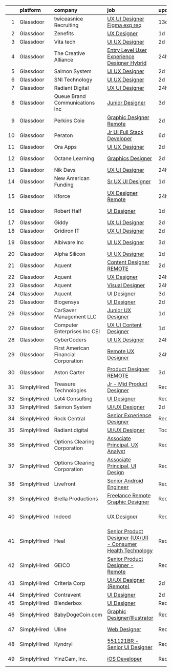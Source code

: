 

|    | platform    | company                              | job                                                                                                                                                                                                                                                                                                                                                                                                                                                                                                                                                                                                                                                                                                                                                                                                                                                                                                                                                                                                                                                                                                                                                                                                                                                                                                                                                                                                                                                                                                                             | update_time   | location                   |
|---:|:------------|:-------------------------------------|:--------------------------------------------------------------------------------------------------------------------------------------------------------------------------------------------------------------------------------------------------------------------------------------------------------------------------------------------------------------------------------------------------------------------------------------------------------------------------------------------------------------------------------------------------------------------------------------------------------------------------------------------------------------------------------------------------------------------------------------------------------------------------------------------------------------------------------------------------------------------------------------------------------------------------------------------------------------------------------------------------------------------------------------------------------------------------------------------------------------------------------------------------------------------------------------------------------------------------------------------------------------------------------------------------------------------------------------------------------------------------------------------------------------------------------------------------------------------------------------------------------------------------------|:--------------|:---------------------------|
|  1 | Glassdoor   | twiceasnice Recruiting               | [UX UI Designer  Figma exp req ](https://www.glassdoor.com/partner/jobListing.htm?pos=111&ao=1110586&s=58&guid=00000182d8fb0ae893976fe3864ba555&src=GD_JOB_AD&t=SR&vt=w&ea=1&cs=1_2b8354a5&cb=1661497707589&jobListingId=1008068818809&cpc=9DC6E4D8324653EE&jrtk=3-0-1gbcfm2okh4e5801-1gbcfm2p2k24j800-cef142315f590e05--6NYlbfkN0AIiLXtwtv0BDns9BiY4ItblantFozdL6jLmLxNvS8mvobmNrnUvGB6FN7aqZoRML8DyGxjZBHxp-YoO7689R5S7sIL8j9JYX9W_Wfc1Gpuxn7nq2hOvJe9n-frA-rub1_WfzzCfG9ew5k6_n4AGP6iTzEaZvEbkYzv5B_6g37YE8OsNGpSwvDntpzqSxmUxvXlUsTg-9xhsgpmmEgRiQiYZopKjqrKMV61r0gj1b8UeI38kNoxCRKa18iSgAyn8582xoAZ71K1Z7x0LhwUFlxIFPaY7GARreqXBWhWzH-3erkj-wpHvH1dQQ80UpOS2Vr2jZXE9wP9d1rpB07e-dc1ujyh9qGkRi1k-2rDaWSe97qZsX5BLlUhyfKYPUnKXXMj86WAemT2WApKvIMnYxdL_bz7VJ1ba1Y2cgCReTyGCqHuab7mBqtkFyaBaow7IgrCT8FuwTBLzLDulAn0zIgZedFPm_8qw_IB9_vkuBIMNwItYL88heuCxkRqCuz2NEn2a3rNwMkLl0iclWWszlfc)                                                                                                                                                                                                                                                                                                                                                                                                                                                                                                                                                                                                                                       | 13d           | New York, NY               |
|  2 | Glassdoor   | Zenefits                             | [UX Designer](https://www.glassdoor.com/partner/jobListing.htm?pos=106&ao=1110586&s=58&guid=00000182d8fb0ae893976fe3864ba555&src=GD_JOB_AD&t=SR&vt=w&ea=1&cs=1_59a881ee&cb=1661497707588&jobListingId=1008091357111&cpc=1FDE87803EF93CD3&jrtk=3-0-1gbcfm2okh4e5801-1gbcfm2p2k24j800-60f85573673f9bf3--6NYlbfkN0BP7N8pYsNWMWBMaWl8ZL7hgGB0AUGZOiHnEaoLHNDW9ROvVNa_h-O2VgHJxwiiK0FvNzL619YT5xjM84m-LPxNMcqrmbfy67nmq_OooHyvM4GX7lNgUrjXmmFng0bY1bmBPBtwPWjl9uOGEcSpndc0U0y-yup-M8T9H_eM1z_7YuX5KEAgmU_Hdo4WVR8w9vTAJRtOfBMfiJgz6ZreD_CNFxKFazXmBtERMYGsMudemmuQ2QexOJ05szA2XU8bC0fLc5zF1OWCj9VGu2h7UHR1-fGUeIAafIQ2eQubTvPgWE3O-dPMpLuaeWVBt-jEb3R8OV36zLdJZUInK52O6n8nHEMWspnj6PT0GIh-h7qMS-ZWs78RUUgDl92AG_4X7O2WAbzTxZi38EgSRTmCtTksrRG-_nRu5EsqSexWPx3Kiqwjs4RCKzfLaHootJtZDpmg7GYVizdJVL8t5_n0Ovffv9Q6eoUz6rqhlLwUeCnF8G8jh9-rN7Yf)                                                                                                                                                                                                                                                                                                                                                                                                                                                                                                                                                                                                                                                                                          | 1d            | Remote                     |
|  3 | Glassdoor   | Vita tech                            | [UI UX Designer](https://www.glassdoor.com/partner/jobListing.htm?pos=128&ao=1136043&s=58&guid=00000182d8fb0ae893976fe3864ba555&src=GD_JOB_AD&t=SR&vt=w&ea=1&cs=1_cbd24d9d&cb=1661497707592&jobListingId=1008088267651&jrtk=3-0-1gbcfm2okh4e5801-1gbcfm2p2k24j800-0128c1e137f7daca-)                                                                                                                                                                                                                                                                                                                                                                                                                                                                                                                                                                                                                                                                                                                                                                                                                                                                                                                                                                                                                                                                                                                                                                                                                                            | 2d            | Andes, NY                  |
|  4 | Glassdoor   | The Creative Alliance                | [Entry Level User Experience Designer  Hybrid](https://www.glassdoor.com/partner/jobListing.htm?pos=101&ao=1110586&s=58&guid=00000182d8fb0ae893976fe3864ba555&src=GD_JOB_AD&t=SR&vt=w&ea=1&cs=1_19c47704&cb=1661497707586&jobListingId=1008093924107&cpc=25F7D4ABB6558D0F&jrtk=3-0-1gbcfm2okh4e5801-1gbcfm2p2k24j800-ac07fcf922afe2b2--6NYlbfkN0BQhuZEA67bukPYOs9DTHc1wsdoQx-e-DpiIYWnkjXcuvUqeZY45vl_DaQDLziNe4gZR1zoDePoJ89h9nkfALvNAsgpJFUSByXskV8-PXv2t5IcTisA-qodaqdJD5IdZKC6UcDMqfkoie-Rqe9cKYoGVnfKZje9PgtNF1bwZktwMLcWVJ1NFl6xSY27j7Iha9iiMsOaYDr57nQaTso9TB0OU2VfQVctCK_mg5hPBfxSXmXGHLMjb0G25HCKDyS6-Pzfi-2mL_TYYrHZnCLJHQGjwhHSJxIfg1ntmor3foQXKKIK2EZp7tISDdLuCBOdHlWlcMiYzWAbJ29E_qWQTT2XVVC3iIyesq2Ma97V3Qgp3GvpZxc7QcjZZuC9_4TP4mbBv3fRbg7IOKCCU6YmRePx2Do4y1wB3h9--XO49HQlPiz8idmD3XHN0l7D68u142uvXCRyihSuC0PYDBrYvDilWFYdm14rM9fBUmi2YAg3kJ0TTr_1WuRuKxK9PjEq1umAQA1gbim7t_J0td7gCtyOkmvNVF7ml50%3D)                                                                                                                                                                                                                                                                                                                                                                                                                                                                                                                                                                                                           | 24h           | Lafayette, CO              |
|  5 | Glassdoor   | Saimon System                        | [UI UX Designer](https://www.glassdoor.com/partner/jobListing.htm?pos=127&ao=1136043&s=58&guid=00000182d8fb0ae893976fe3864ba555&src=GD_JOB_AD&t=SR&vt=w&ea=1&cs=1_fbfd1ee5&cb=1661497707591&jobListingId=1008088747942&jrtk=3-0-1gbcfm2okh4e5801-1gbcfm2p2k24j800-bbca29749c3abcf8-)                                                                                                                                                                                                                                                                                                                                                                                                                                                                                                                                                                                                                                                                                                                                                                                                                                                                                                                                                                                                                                                                                                                                                                                                                                            | 2d            | Remote                     |
|  6 | Glassdoor   | SNI Technology                       | [UI UX Designer](https://www.glassdoor.com/partner/jobListing.htm?pos=112&ao=1110586&s=58&guid=00000182d8fb0ae893976fe3864ba555&src=GD_JOB_AD&t=SR&vt=w&cs=1_af85fb7b&cb=1661497707589&jobListingId=1008089081141&cpc=9DC6E4D8324653EE&jrtk=3-0-1gbcfm2okh4e5801-1gbcfm2p2k24j800-9930415e865b7853--6NYlbfkN0CS32Ln2hY9dzAXNFagdtdQAMm9yz-2VIM9EXx3MI2ptohMOv3hWU2uaWUL64lDJC7L5oeByeVcjhvap-dC6uqng0SLZ-tu_awUeCscF-VPuEkCg3iCEiJTghGuMUXhVJOwJuCWbROOqmxAHWxsXvdx4U8j-BFFGRUsNX8k9xwSzt_k7IUK16bcvklxkU_gSVMkGpCsW6eTv-K-CE1fw5hJXSeV-DbZ1QVqi1a9bGB2flTtkwR2jxYuez-U_b_2rFzfajcYM1-Bda5Q0IMsamF_umYu4WxeVCkPQo8nXO1evOE12OvEr2CoUoKBdHNwo8Sg4X47e6aixHpxOUfHyQr1ilWB4Slh3bmsWtwywCcbuMLSHCjyJt544ab5-ttfUeq5gWi-R990T_BDeaKWQuyXsIFg3TmJCj9t9R3E0eB80EjLjWC3WCr5MaNdH2aew1IcbjrOeqvhMKqnLPAeMySjy2R2JAN2rooZArAKs96S8HvPtOcZDorL2zXQv5yIAyQMowCzNgbUWsvbYp4JU840Nx4ttqvd0xZBiCYXrdyTFA%3D%3D)                                                                                                                                                                                                                                                                                                                                                                                                                                                                                                                                                                                                                                | 2d            | Chicago, IL                |
|  7 | Glassdoor   | Radiant Digital                      | [UX UI Designer](https://www.glassdoor.com/partner/jobListing.htm?pos=123&ao=1136043&s=58&guid=00000182d8fb0ae893976fe3864ba555&src=GD_JOB_AD&t=SR&vt=w&ea=1&cs=1_02667d9b&cb=1661497707591&jobListingId=1008093891663&jrtk=3-0-1gbcfm2okh4e5801-1gbcfm2p2k24j800-c64164cf0ae2ae46-)                                                                                                                                                                                                                                                                                                                                                                                                                                                                                                                                                                                                                                                                                                                                                                                                                                                                                                                                                                                                                                                                                                                                                                                                                                            | 24h           | Vienna, VA                 |
|  8 | Glassdoor   | Queue Brand Communications Inc       | [Junior Designer](https://www.glassdoor.com/partner/jobListing.htm?pos=105&ao=1110586&s=58&guid=00000182d8fb0ae893976fe3864ba555&src=GD_JOB_AD&t=SR&vt=w&ea=1&cs=1_12a5d021&cb=1661497707587&jobListingId=1008085805538&cpc=2F9DD8B511C89582&jrtk=3-0-1gbcfm2okh4e5801-1gbcfm2p2k24j800-67ac1d03eb912890--6NYlbfkN0DLWr0FuvwmpNY589ecXM0wpB-l41nBtAe9mv-PvJGiqVoeB48sRuu9MbDLtxU1qQip8rEB7tFYaCOqFGO25S3gAMFjOb9fLtFM1pemwqDDHPhIxOinFwbTrVuDYkfpdgNqqUDgFqsMOBtfCELcTRWyHVhCXYoSwT9n6M0xgRM2da0Qcer4g2n-5zwA1lJkqKToHHE9CxbYbnbo8RQvHqeReqvM9fIFkfymPA_UQioYqM0iuzx-zjZVVj00EuyetEBG5SsvYEb_axcrrlk9ul5O1QDb4NCjouJF_RDPrtDYPJwW1rXQw_Jxa130OVh3i5iNvKL2BPt-rLyKnLEY3sic_D-Svha7n5IjdDot8nHtGGFDxuVCwJHx-wOGY5_ZMqRnpxnR3CHkyqoB3oA8jvFB72WZYU1mF4QbFIV4RSxzdMT7RYHsSf9boWYzN4w_83ZzBmD7fP8PZZ2If6AGTUnLSGn80z95INgxZSlIA6iOtJsWjW7mIRBg0kFac57LsrA%3D)                                                                                                                                                                                                                                                                                                                                                                                                                                                                                                                                                                                                                                                                        | 3d            | Chicago, IL                |
|  9 | Glassdoor   | Perkins Coie                         | [Graphic Designer   Remote](https://www.glassdoor.com/partner/jobListing.htm?pos=126&ao=1136043&s=58&guid=00000182d8fb0ae893976fe3864ba555&src=GD_JOB_AD&t=SR&vt=w&cs=1_621e7f45&cb=1661497707591&jobListingId=1008088557866&jrtk=3-0-1gbcfm2okh4e5801-1gbcfm2p2k24j800-ebd22c716f2ff4d3-)                                                                                                                                                                                                                                                                                                                                                                                                                                                                                                                                                                                                                                                                                                                                                                                                                                                                                                                                                                                                                                                                                                                                                                                                                                      | 2d            | Seattle, WA                |
| 10 | Glassdoor   | Peraton                              | [Jr  UI Full Stack Developer](https://www.glassdoor.com/partner/jobListing.htm?pos=107&ao=1110586&s=58&guid=00000182d8fb0ae893976fe3864ba555&src=GD_JOB_AD&t=SR&vt=w&cs=1_02edc07b&cb=1661497707587&jobListingId=1008080936473&cpc=4B86475FAF393599&jrtk=3-0-1gbcfm2okh4e5801-1gbcfm2p2k24j800-95e69ecfc81b3932--6NYlbfkN0Cx7R8OmodZU4Ze4hnUhR0Myw3_voyDLMHXumN7ynSuTrXceT3foN28OOGtcbbQ_75hsTYay8TRS7HCxNghcCR9RM_nAYWFQH1DaZQHTmF_WodTJg_3NhaUYLiUk1w6ME38xXjYRmiKLMXCz6R6V4WswPLkSM33s4nfD_O3mdHhXOHiMzuoA4sirAVA2cT8Oh0X4sQGopX42CHCjP0O3QB4rHfiKXqRIT4eLndyUlugcTCe-z2_ye0qRgz2-TMf36Zw9Vyo5kRfApmgK14nMrY-yB8dfJPBrZYrsawumy_dP7HputKMW1kTAsu6vsoGvNJABmNSQq2WX0B9bGScTWSPPkRH1zM2a4ARA9w1H-NsOIOKCHCRQvHcxf3DsFa7UBSdKoVeBTu8VZLj5CawWEWhFBqF1ZU6X6V2DbMXv8RsQCQsa5Ok9SjcEg2t19rHhr0h--SGOMVVGD4aib-82hVasdrFZ8747JzovtS109emQU8ZQAHfyVunM1OZNW7EGDPXazRRl9nanzFmvWl_MnLEmlBbWXkEm7ATm_RFlaldWT3ecdjyU5ItcfZZhAqvlfQoX56z0oc6PwtJpMaTAygL8uTMqJJ60jir3HdLosYM4mIkEcekVtt_1HxxoCLa4fegdDgh13wol0ItXALsyXSA3mCgFAyh92sHr2PiMIvXBJ4dBdL9-4nCtubV-5WnFRQRi7sCI3mlJJ1adltC9fdYBbriUMr2Xkdm9Td3xpHVrikMAIPtx8eBYrnQFVTgJxIHu5PnID82wol-jdANnznxQ7wB5alh52NXkkRd2fvz5mSNsv5lOrqEGjqP1sNGHZVcMTF7FUOrEsa3g6yKHsoA7u7ffM6qskmMq9Q5am00JCvDWxTeaGN3p7RBfWwsDPv-gEIpOj-pBIXyoVA7WfC44bzuA_0hmlCqfkwGGEYQlgKIf1ZXRBse7QkdZPg8c7E0Lq-IA6PzmwOsf48i37Mcuv_6Er9vvXTVJunMa_de_dR5oLPH7LNQmnh3byMbAyEsAJNm72aAvhDtEOEJre3d1BIs-zhrHljhdStGVopAq1w6DogUTjWZXoYi_zlzoAY-JUCVSm7mV9mCkmLKKgSGkgtva5jsS6hupmevF9CzJZz_dMKDShQO4AyrIRooooQ%3D) | 6d            | Annapolis, MD              |
| 11 | Glassdoor   | Ora Apps                             | [UI UX Designer](https://www.glassdoor.com/partner/jobListing.htm?pos=130&ao=1136043&s=58&guid=00000182d8fb0ae893976fe3864ba555&src=GD_JOB_AD&t=SR&vt=w&ea=1&cs=1_1aa9b065&cb=1661497707592&jobListingId=1008089030667&jrtk=3-0-1gbcfm2okh4e5801-1gbcfm2p2k24j800-b7ca8aa2d51d1c03-)                                                                                                                                                                                                                                                                                                                                                                                                                                                                                                                                                                                                                                                                                                                                                                                                                                                                                                                                                                                                                                                                                                                                                                                                                                            | 2d            | Remote                     |
| 12 | Glassdoor   | Octane Learning                      | [Graphics Designer](https://www.glassdoor.com/partner/jobListing.htm?pos=125&ao=1136043&s=58&guid=00000182d8fb0ae893976fe3864ba555&src=GD_JOB_AD&t=SR&vt=w&ea=1&cs=1_bc888ea0&cb=1661497707591&jobListingId=1008088059425&jrtk=3-0-1gbcfm2okh4e5801-1gbcfm2p2k24j800-8c0e59c7eee0087d-)                                                                                                                                                                                                                                                                                                                                                                                                                                                                                                                                                                                                                                                                                                                                                                                                                                                                                                                                                                                                                                                                                                                                                                                                                                         | 2d            | Princeton, NJ              |
| 13 | Glassdoor   | Nik Devs                             | [UX UI Designer](https://www.glassdoor.com/partner/jobListing.htm?pos=124&ao=1136043&s=58&guid=00000182d8fb0ae893976fe3864ba555&src=GD_JOB_AD&t=SR&vt=w&ea=1&cs=1_2c155d6c&cb=1661497707591&jobListingId=1008095482265&jrtk=3-0-1gbcfm2okh4e5801-1gbcfm2p2k24j800-c9931af2d8b1bc9d-)                                                                                                                                                                                                                                                                                                                                                                                                                                                                                                                                                                                                                                                                                                                                                                                                                                                                                                                                                                                                                                                                                                                                                                                                                                            | 24h           | United, WV                 |
| 14 | Glassdoor   | New American Funding                 | [Sr  UX UI Designer](https://www.glassdoor.com/partner/jobListing.htm?pos=104&ao=1110586&s=58&guid=00000182d8fb0ae893976fe3864ba555&src=GD_JOB_AD&t=SR&vt=w&ea=1&cs=1_1a98644e&cb=1661497707587&jobListingId=1008091503222&cpc=1120CD366D53BFD9&jrtk=3-0-1gbcfm2okh4e5801-1gbcfm2p2k24j800-e1cbc33377608c40--6NYlbfkN0C2BFb7Ub2YUp4strrym9V3pWtjyRKtgHKt_kMzkewmGGJEved23y_kY-GSZp2akmO9SVY6SE69-y66GgPFBPlQVXoYPNu_ZBu_2Sh1xKJ5SnVUuR2MIwlXYYIQr1648Dr5hmhJ9H1HMy3Kcbf4URaUmYueIUcu2DZgcItN0i4vI_27AhT9vOn31drA96la1QGvV6pNT9xrg2G2KNo-64oGWRxUzFBdkLduvOj9OLio3LnwC0AIy5uBMcDNmNAgdtbi7PcoSId2sOdpCgEwEDyTrsjFPSBpMigJMIV3nuuSqa5JB9kafGZJY9DPGvbEnnY9B9bF_jcz7GykYkHuGx_eGiHjKJWiZUwnUdJJbaSZZE6WjEQOZgJbRcgz_fQ4jSheepnyI4q4p1Yam-0lhi7nzhqZ7MchUJHZU7Qo_oCqQR2t1veJYZv4mbD3ftP3d_fhNPzEqUXnpuKC7wTQBnrXB_4xOHSoSNawpghE1kWaDyBEw1lC6Ak8v_0C2-r2tR8NSERsz1XFvw%3D%3D)                                                                                                                                                                                                                                                                                                                                                                                                                                                                                                                                                                                                                                                       | 1d            | Remote                     |
| 15 | Glassdoor   | Kforce                               | [UX Designer   Remote](https://www.glassdoor.com/partner/jobListing.htm?pos=121&ao=1110586&s=58&guid=00000182d8fb0ae893976fe3864ba555&src=GD_JOB_AD&t=SR&vt=w&cs=1_656fda97&cb=1661497707591&jobListingId=1008094267848&cpc=334ABAF5D42DC775&jrtk=3-0-1gbcfm2okh4e5801-1gbcfm2p2k24j800-502b27caee3d8e36--6NYlbfkN0C5IatSLh_Ak1q39eQQoPIxD737RW9NeiYGvIRXkrLjEBkC4LI6KweFWWPiS1PvvlxUGdptNRpw1lghCgV2gaW6bwF0ScrrsI7TJWmw7PxP1nbSSlUU-EBHw-OI2CVUymK_Lr0b2BvbZ2nHE5u5t8RUat5M7jDfSUmCVEa-BbQt-o-5Sm9yhHqAhn4A6L_q1H3m_afT9GrsN6DSTZmqU9KzZS5p0bWchUmPMwotDWAWp9AECjPSS3o7LuogOF4sOwSW4_4am9pef5NfhqOjYVY_Elld61nS0xWjGzxcoRXBtDg-mZlAzu_YV-yslJ3scDG8HI2UJ5_RyUgilEdM5aWaM7fcHkrTPvjTQa_UgWN1c-CcMjl8zvIsCRwdtjbV6t7ep2p3bxARALzj4S7ZgqeTIkl5m0pxOIvrBYP2kmTEhH2t1_9PQD6TTBEdJiCgidUfnY9Qkncvvw7L0ql-uWCthosIoExQR_wWb73Fa7PKtBMesj1b3olYHJ3CrEJEFA-InDkITts8K1jTJ4CgITwRF41tpUERwxigFQ_zwzs3WJ8MPSvn12RFLFI3Hr-b7x9XZagcP93mnRoZ0L3CYtMDX84EWGB_9Ls%3D)                                                                                                                                                                                                                                                                                                                                                                                                                                                                                                                                                                        | 24h           | Beaverton, OR              |
| 16 | Glassdoor   | Robert Half                          | [UI Designer](https://www.glassdoor.com/partner/jobListing.htm?pos=116&ao=1110586&s=58&guid=00000182d8fb0ae893976fe3864ba555&src=GD_JOB_AD&t=SR&vt=w&ea=1&cs=1_ff34b485&cb=1661497707590&jobListingId=1008091742152&cpc=654405A9B1E0A9F5&jrtk=3-0-1gbcfm2okh4e5801-1gbcfm2p2k24j800-7febd30cd6f5a63a--6NYlbfkN0CpzDdaQkua3np5pkmj49lKioZwmwxQ-yx5plwbYmV_M5QDgP5U2s8pAHOPa11cU8wjz4qi7ktWrIjIghobmRNW3liP2y3SBE7srqdoNZqdDew-C8-xZYricHufKpNVlxis71qta7BN8TiEXNbt89jGICl-g9x34ytSMJ-aDBm4PPonZXqjHa1l6vAk8KgZlxPc-42WhnaajXXZEOPfEclMM9hFNHwEE6MoEAZdYAwNbWytmmleEG-oN0CaKdN4DdaP-tBR8ixrJf6Oia5pGfUFskkpAcu_GcR4oqrNIz5sloz7bUpOicE6ONU3Fwm-x1q7wB51LVoL8wMwUIIcBWj1GAuAiA_noshl6bvmABWxHVFlhOp5NcDdB9GffjtvQhx7EUYdNrvjVblqILYvFe4REfX5w8UZbipRb9XepYAbhnnppj4XK_u7o-8dHmTs5VAaOolrj-oVJN6DmBamT6U-hKqLDXzt7F1e_DUQN8EMXWfGgoBd52KEfQIrWnYHek661hJEu5HVO2zKdEg7kOVg7QvA0rm05Vx0xW9qMCDnyQ%3D%3D)                                                                                                                                                                                                                                                                                                                                                                                                                                                                                                                                                                                                                              | 1d            | Philadelphia, PA           |
| 17 | Glassdoor   | Giddy                                | [UX UI Designer](https://www.glassdoor.com/partner/jobListing.htm?pos=103&ao=1110586&s=58&guid=00000182d8fb0ae893976fe3864ba555&src=GD_JOB_AD&t=SR&vt=w&ea=1&cs=1_14fc60a0&cb=1661497707586&jobListingId=1008088330126&cpc=CBEBA1A9D941894A&jrtk=3-0-1gbcfm2okh4e5801-1gbcfm2p2k24j800-0ce91671845a1138--6NYlbfkN0Cd5ZvLdai7cR0fypH5_WiGezUQesq24dbKuF0ly35yaxRTBN3h8ZOq12bBVQY39UJ0ng9akcNUIes-5MLgBxaOjJozT9HYqwAKXCKi4o8NDy9aqDGgQ1FFvNnaQccOR0R8B-Yz0FtKXywPCwS8K_bU5vZM09TrGNBAn79LeMM9ngshaOvz7FskiIeyPj_U61orDPWIcIsjh-P5cs_u4a7jOcsTJLhvM3ndv4bKMv4jlP53z5nW0ZC7MUzpQ64u-45hkR5PIjdmjb2_YE9d-ltqA4UY9ZhSMbbO4zdEkBOoxcaaw-SUSx-qxX1y0MGs7B5xDWi07K9iY-I9tRncptSjCKa43Q71Bv7KgV6VRr8I0arHbIIbCmZNBGK08_c2jfgyY2LgN-tVq8hrndI6tqhhltKxZAeKal3v9zXl7LD2vh8gyUMSbF5QXfxDyEIcx_-v-6I5ZhbsUK6ztJBvX0BbrXtgIr0ZSmL-UqMdHpQ4BhHX8ZyCEy74nKNSGYz8jBGptfc1d1D0tw%3D%3D)                                                                                                                                                                                                                                                                                                                                                                                                                                                                                                                                                                                                                                                           | 2d            | Austin, TX                 |
| 18 | Glassdoor   | Gridiron IT                          | [UX UI Designer](https://www.glassdoor.com/partner/jobListing.htm?pos=109&ao=1110586&s=58&guid=00000182d8fb0ae893976fe3864ba555&src=GD_JOB_AD&t=SR&vt=w&ea=1&cs=1_ff0f8ac5&cb=1661497707588&jobListingId=1008088729089&cpc=3BA4CE39D5B5DEF5&jrtk=3-0-1gbcfm2okh4e5801-1gbcfm2p2k24j800-c6ec6c4f625ae90b--6NYlbfkN0CTHA6cd59lXtQJ-DuZtBHQsSjOn019HaVEc20FtZol1_8bPJW14iotuMuGn0biAaG8_j5hANurIxaw2PgqK7x2OEQKf211rHGMzRSIHxfUaRE1mxrbnqVwaaEJMDfsg0xs-3IHi3k31uwfCLO-WGw8rb7pnhBstqIO62oeCJeH5OGgc6VqJ0_UAygMBaiLQUsr08zPyeMbKgZIIQqXII_kZA8-5wveWYg4Y5ebxMNa_0CiQFn6qDJhjGOTnAaz6leEfVCZ4-XWtw-q2_zOHMmkH02U3yrp7Sm1Xsp-a2Lqt2it4_vpjo0qaTpYxu-Hn_Fzy0P-I2JAWcjBsAImoxnmeLHXC2vGbVr1R5yjgJbr9bYdppF2uHPj_jnOg_gbI2LkX327lUrEv2RmcbphX86OB0uhuUZ1MWuJoj6ksd54cuF_x7jLyC9z2laPifi2l2BQCFG3BaBWgRf5iNQVfniBpBfm6JXe1Ak0pFotxyrQpoiviKwvfiFfWgdvlDPiRzNKnI2S_4tcQA%3D%3D)                                                                                                                                                                                                                                                                                                                                                                                                                                                                                                                                                                                                                                                           | 2d            | McLean, VA                 |
| 19 | Glassdoor   | Albiware Inc                         | [UI UX Designer](https://www.glassdoor.com/partner/jobListing.htm?pos=102&ao=1110586&s=58&guid=00000182d8fb0ae893976fe3864ba555&src=GD_JOB_AD&t=SR&vt=w&cs=1_568f0ae8&cb=1661497707586&jobListingId=1008086579650&cpc=4B4B39186BDA197B&jrtk=3-0-1gbcfm2okh4e5801-1gbcfm2p2k24j800-44bf87ff63fcc9ed--6NYlbfkN0BkWXEwWerbz0m9LFgKEi4DX24AYVGCew29QunQe5ICtpIbctQlXZCXQrz4G_y1rUixQpEWrkTzHIcHUwRzGhzDoT7A0TP6wrcy_GB0ATFriFPtyICIBqpTZXzVDjSdFhu83TplhTzXzGs-jhdMV3EgRTqh36Fo-SR_jD3l__LqXLEVViqCT3Idbf2bmmps4ITRN9O2fWFwVkuWcbBBVRbAzJp4ZYT73yjY2WmVzWm_sIUCKQ6COr69_EYcrZImGErnxW70A3t3dtJ2wG6bRxv0t14PSP8stgmcNZpc89bOyaxwokPtGGZfS6EmPYokLof-7R82NpLzJeaU6qZy-PK9wX9Kh0qac2sg3SlIu53f6UunKB4uLhyvghJXjR5bhMglnUCLWc70_OJzXK64b8HgBQNEWbIzMIr0_abXOCiRnW3KFnjFjevFhWWVFRKLpnh7xOrJQX68dQikt4W4Dae098-3ZTuqnDPMiyMjQCqFEdY10rLthTs9NUWL79kP4-a6jceEm_TRyD9xFW-NvOkVWoMFcKlucDaIHkuhKsBkf3fCH7RZ-o9zOiruxdiDlZ5dyMtCiSp7RA%3D%3D)                                                                                                                                                                                                                                                                                                                                                                                                                                                                                                                                                                                                | 3d            | Downers Grove, IL          |
| 20 | Glassdoor   | Alpha Silicon                        | [UI UX Designer](https://www.glassdoor.com/partner/jobListing.htm?pos=129&ao=1136043&s=58&guid=00000182d8fb0ae893976fe3864ba555&src=GD_JOB_AD&t=SR&vt=w&ea=1&cs=1_d3e12c9d&cb=1661497707592&jobListingId=1008091441224&jrtk=3-0-1gbcfm2okh4e5801-1gbcfm2p2k24j800-90f3cf63ad949129-)                                                                                                                                                                                                                                                                                                                                                                                                                                                                                                                                                                                                                                                                                                                                                                                                                                                                                                                                                                                                                                                                                                                                                                                                                                            | 1d            | Remote                     |
| 21 | Glassdoor   | Aquent                               | [Content Designer  REMOTE ](https://www.glassdoor.com/partner/jobListing.htm?pos=115&ao=1110586&s=58&guid=00000182d8fb0ae893976fe3864ba555&src=GD_JOB_AD&t=SR&vt=w&cs=1_3e2c7e3a&cb=1661497707589&jobListingId=1008089329150&cpc=F41FEAB56D215062&jrtk=3-0-1gbcfm2okh4e5801-1gbcfm2p2k24j800-caa0944e4be548c0--6NYlbfkN0DMrcEu7yrtATojKJA7cEzGQ3FdRGWLh0CZQInL4ECGI9gD0Wolx9R2EDT7B77c2cRrTdmS15zQI5FSK6EnshAG3NgcOhzBmqhWiF-MPmcBIUnjstLyImy_lrSiq7I7lFnBSEqwK1YPVrTFjc73nNlY4awCzvFT1amWHv2N0lQ0RgkpLq-ZYoUKivCDSODIIjmYVnTw7AEbWGLi-NgezC0vAk6PKxFDiYm-fC2C68SPaMddr4vpmuHQ4kSVGfnYioLPAJINVm8Jv2n4I45EGiF2lLolV8tNl-XFNZEvR2ghl9s6GZVhUpNxGQJ1sTvwzwvEK1n_clgAQ6ewztSuiHCGs31D3DCBIMkKC65yAI3NWe9w7hKZD1SHYI7bskM5JIDNx1yL9PqnURsyInPMGfB9TwTl9QIV3FCx1KVUUeHALoVvKV6o3JXO-YQwi8O3lMWhOJODe7t7usVcARLTu2qu)                                                                                                                                                                                                                                                                                                                                                                                                                                                                                                                                                                                                                                                                                                                 | 2d            | Remote                     |
| 22 | Glassdoor   | Aquent                               | [UX Designer](https://www.glassdoor.com/partner/jobListing.htm?pos=122&ao=1110586&s=58&guid=00000182d8fb0ae893976fe3864ba555&src=GD_JOB_AD&t=SR&vt=w&cs=1_4177a664&cb=1661497707591&jobListingId=1008094767732&cpc=8795CF9063CD573D&jrtk=3-0-1gbcfm2okh4e5801-1gbcfm2p2k24j800-7462cfaac7ec81a2--6NYlbfkN0DMrcEu7yrtATojKJA7cEzGQ3FdRGWLh0CZQInL4ECGI9gD0Wolx9R2v-Aex0-GK05GBC1BDRpIxNe5kaz2f0gwTj1utA_ZL6eyvv3ghn_4KFxhe9zZtLQRlJheNexTVzMPlPRyplxknhmhWMgjOIyTUfknYQKSAtpB3Jg_4vuGDkn3m5BuXOwqEaV0nSnTlDIHzw9wZi08nhvYIis1lv4zA0tmugRrqk0edE0qZb0PYy9nT-ENYrn_Sy_sOUV_kKJbjNyc0OvT3XY7OPSMopiv1RiRmXLuGTvQh8OVey5ua2K4_bV_d3oA1eoKNui_12sKAMqXQx2qhw4gTvILABRIFo2ePaOZ_MEudMsvV2yi84oOOH4iyH6xVj0Yv5nJnfnSUf11uFvl8K6oHI99nSJIaD-cZDW2R_Be9HDFhugbNvXNKKrXRdvApjTCGICErzVCCZ0FLTM87g%3D%3D)                                                                                                                                                                                                                                                                                                                                                                                                                                                                                                                                                                                                                                                                                                                                   | 24h           | Seattle, WA                |
| 23 | Glassdoor   | Aquent                               | [Visual Designer](https://www.glassdoor.com/partner/jobListing.htm?pos=119&ao=1110586&s=58&guid=00000182d8fb0ae893976fe3864ba555&src=GD_JOB_AD&t=SR&vt=w&cs=1_a2f40b6f&cb=1661497707590&jobListingId=1008094068061&cpc=C4A69CCDBB3B9599&jrtk=3-0-1gbcfm2okh4e5801-1gbcfm2p2k24j800-689861988044a5ba--6NYlbfkN0DMrcEu7yrtATojKJA7cEzGQ3FdRGWLh0CZQInL4ECGI9gD0Wolx9R2v-Aex0-GK073JfeDa6HIKZROzynSR_Ll0tjc9Sw-B7-4NUGF4scybsmqPAP99pK7Qc0qGYuJ9Q2Zvmtk5NzwmYh8jkVqlkpO9MsBlHm41Lfc1ZPbl4WOmVeyq89EsOcooPa11fcwLm2qou2-wbm90VwH8K-99RJ_DBkUOZYCNsApExCZneVHnkH4yoalYoGrGlScFZy12lyGh3r6eYWkBdxL2D3lQ4SbFBOaH8EpGwXKdK5if1NOHzwT0dshSWeU4RvRNgBxx2H64JVw7KrFX3J0CVC6nODhVz5cvAiAZHMccpEgmo_YPQU0Qln-hpZ2BeZFW9aqLQBJenZQzeOf_gW75qCIohQPjn-AgP_LOMtqA27QfVyawU2sDf6t9rgLak0Vyh12vRAEIm1uDeM90Q%3D%3D)                                                                                                                                                                                                                                                                                                                                                                                                                                                                                                                                                                                                                                                                                                                               | 24h           | Seattle, WA                |
| 24 | Glassdoor   | Aquent                               | [UI Designer](https://www.glassdoor.com/partner/jobListing.htm?pos=118&ao=1110586&s=58&guid=00000182d8fb0ae893976fe3864ba555&src=GD_JOB_AD&t=SR&vt=w&cs=1_7fb7f1b3&cb=1661497707590&jobListingId=1008086059789&cpc=654405A9B1E0A9F5&jrtk=3-0-1gbcfm2okh4e5801-1gbcfm2p2k24j800-44baef3760a94d15--6NYlbfkN0DMrcEu7yrtATojKJA7cEzGQ3FdRGWLh0CZQInL4ECGI9gD0Wolx9R2v-Aex0-GK05phKLanULahaxHQnmbNxREKt8ftIN_Hgnt_BlNlioxvG1KQ-KgcoQ0KsXNj3PoREjc2rhyypLfSE7GHcVI2SzwKmiV9v2ViYkNwAiau62Wf-Juc-jVkwIMWv23TQpJTnXCLzC5hzrmkzSvrazV0sLnNPMH0rlpg2SKNRZtzyPYGGQGchRXwi3O5Inmwih65CiUoYKr5rGUhI3B_cRREoy9RIRpTF9SiuuE2qgs8zy0rxaG7L6wLWjciXrZecP0kJrgVcbxlQ742g5XnhRf4UdF9drfachEUYBwxc4uKYGmML0tTvaFYDnJYM9wxRTFxJ9cfg_Z7Doe-SU6_iamQmcDJGqUrpPTV-B42c89aV-FKKXaws3V84TyKKcCMJ_EJ8-LI-SGYR0C1A%3D%3D)                                                                                                                                                                                                                                                                                                                                                                                                                                                                                                                                                                                                                                                                                                                                   | 3d            | Seattle, WA                |
| 25 | Glassdoor   | Biogensys                            | [UI Designer](https://www.glassdoor.com/partner/jobListing.htm?pos=113&ao=1110586&s=58&guid=00000182d8fb0ae893976fe3864ba555&src=GD_JOB_AD&t=SR&vt=w&ea=1&cs=1_038ea348&cb=1661497707589&jobListingId=1008089286174&cpc=C4A69CCDBB3B9599&jrtk=3-0-1gbcfm2okh4e5801-1gbcfm2p2k24j800-762b58b9a4485aae--6NYlbfkN0ALcONX9zP3vzsQVyXitmxRLy8VCeRuNMOvRPshq8lKaH6v3p3LVJfTTZzCjMRNFpZ8iqInTKDS9pDwP8vzjjlE9q7sE75gYQIqxMFKE_PQYq6fCwFgHfwN7mvvld8lQSXrnwxH3WttVf1sXIX3ScZuh6md41IxfKeUMGeYoyF3JUD6P5nvHtnhCbl_F6AZsUdh-DdC5PanRjxXmPsbnhOVVOOD765mkHvokDVqAIgAOMKiYxIldugGJrQG0B_lkrAv-FCJFVs4w_Tw0KROb0v-AMDhwDzXyRYEQ7G4g7GaOVgwILYH9GtMrjIPPjclRpbC6SJq6BQCjel0pBtwvRBjbbX828X66_qetWpA2WgwvB-Kdwy885L_pbgzOT4vD2fmr_T8lns7F0G1Ke2p5Atsi09yQxr0h7HaHkYj80qJ5oUEGuZfQLFPrZEOleJLg359dRWyBXnsqC7ICIcpryI-kAMey8Hs_Rf55kZhf1LuerfC0XMEGQs0)                                                                                                                                                                                                                                                                                                                                                                                                                                                                                                                                                                                                                                                                                          | 2d            | Phoenix, AZ                |
| 26 | Glassdoor   | CarSaver Management LLC              | [Junior UX Designer](https://www.glassdoor.com/partner/jobListing.htm?pos=108&ao=1110586&s=58&guid=00000182d8fb0ae893976fe3864ba555&src=GD_JOB_AD&t=SR&vt=w&ea=1&cs=1_4de54ed5&cb=1661497707588&jobListingId=1008091361582&cpc=3DB599BF2F4828F0&jrtk=3-0-1gbcfm2okh4e5801-1gbcfm2p2k24j800-00c89234cd96808a--6NYlbfkN0CfmWTThqDmHKWCauwQYKa3Ceo2uwS1uCLdli5wP8T393B5LOILDWF5gjZkDu06D8pUu7Wznqm0FMWTYpfv3LaitfjB_80BeVnFyQsgEM7Kz3X0g7c65zIslStF8_whmsN78OX_m3oexuZ831gyR20jjZ0TkEVJjSAIAfo4s_pwQIyURONOqtqRoAFnywSdJ4wkjuNNHT--XL_YSInueRqGrOHw_piWQZFCP2JAgJRp84gtnITR4-1sZfLW_AdvFwxIjsq34PE6Ht-pEE3zH16cxLYqPZQnABWBODQHNCZusc3diamws-dfIE2ilxzZzSKySLshtMbgglgvM6-TDGOE00b4tLl52HGitoHGWnBpLAwnulaaqzY19ixSGROAsa3lvfMsbSXLxa6cEAiVWpNceMeur3lnkvz_dioaCpKERnnR3YloOvCjEr6KpQY9SH3RLRIBHKH3vltGr46DXXvjtqf1BG8Q1vzBYR6z3MpCA1zSSHPwigkyviuEAdLddFE%3D)                                                                                                                                                                                                                                                                                                                                                                                                                                                                                                                                                                                                                                                                     | 1d            | Remote                     |
| 27 | Glassdoor   | Computer Enterprises  Inc   CEI      | [UX UI Content Designer](https://www.glassdoor.com/partner/jobListing.htm?pos=120&ao=1110586&s=58&guid=00000182d8fb0ae893976fe3864ba555&src=GD_JOB_AD&t=SR&vt=w&ea=1&cs=1_e9592e75&cb=1661497707591&jobListingId=1008091054841&cpc=AC285F3A3ECA6BB0&jrtk=3-0-1gbcfm2okh4e5801-1gbcfm2p2k24j800-0a9e4e9fde23319a--6NYlbfkN0AVVnl_N3xmP3MApcGA3sr6MLnz8P423WWILI1WvbjE8Ry71v-lom9NKs8rBQiPPSeR1DdMCQ1x9wucw8xsh73I9iNpYRluIvvuM4_TVFuLOjFvZZLsvNgottHGvIsDlyWSe3oMXkzqLliFtDSxDTTPN81K-SQEXK5Lvzo1JyDzRueGkAPoxDj3vFTmox4KJ2wfxx1uJErIJ91re3LVMNVkA9qTF4TzhWxXukirGkyFlrottJhz7TvP7DhjYYPzmURNLUTDGy8aTaFB4X7TdRxiHNA3_hKowxhnFRJto8tkurAh8xfi8pw-iQzYl1W3dGTQIw5FAOvI_OQlbnEax7PgvzD6-udbs1bdtsC-HNjJqQxWYhN95WLksfdNXlZPxINIqDas0eYG6zA-6xLaFFhcK-rofnafUhjZu3TWiQGi8xRtRSdJq8qY7V4kAsIgOA31rzU2kgq3Tw4mJBA8VZUyGNQta9DitzJtbPYtjFEgJeQyPNA7i91Y_HO-LkIU6GOZMkDLd4G2JA%3D%3D)                                                                                                                                                                                                                                                                                                                                                                                                                                                                                                                                                                                                                                                   | 1d            | Remote                     |
| 28 | Glassdoor   | CyberCoders                          | [UI UX Designer](https://www.glassdoor.com/partner/jobListing.htm?pos=114&ao=1110586&s=58&guid=00000182d8fb0ae893976fe3864ba555&src=GD_JOB_AD&t=SR&vt=w&ea=1&cs=1_30b6e973&cb=1661497707590&jobListingId=1008095419672&cpc=334ABAF5D42DC775&jrtk=3-0-1gbcfm2okh4e5801-1gbcfm2p2k24j800-666c16f5b2036689--6NYlbfkN0CpFJQzrgRR8WqXWK1qKKEqALWJw739KlKqr2H-MSI4eoBlI4EFrmor2FYZMP3muM0YFdWmT9tyVOL2W5aRDOEpo31tPfmIOW3a9Veg4PQc31lF6BQzzWSDFbazvKp6_5rq-wdtJWUxa3ja0uee8GTedfwenl5vJg2tGGmIT8U0BjSnJo9Z4yyPgQGYYSSdoB82KBK_pn8W_DIu8KYk0yTntWVc4W-AC-8CkiokwEai7aRjvUagqs8yM20OciHRwYD8ZXu7Zix30E0YbTz6Dce02ffVgzVvINQbNI3rrmN245ecvRqaJaf9RM9zZcIzpV0AVYN1MWrEukuLf26w6KQSu0x6Kkb4T-jzgxRS9JzDpmtBILb7ZGPA8xP3fCTyjVrRcqG0YmTUbcKRhW9YKcU-XDbu6_IY8O-jm3hpwC4bTSEluMUmgDrfR_QkwZL8B_vGDcbQAx6LCjh-M8S6fmUR3fM7riXcbOUidv01dx5Ugx5i_LXH-87fG-PBfL1qV3kAjnzzoN8I8UEtxyGP3qCYERuaUNX7Ulfz7gJ6waB3dtLyaMMc7ZvL1Qj7KDnnyP74p5NwcURwOl7sfe3N8ZCecza2Z_Xtnp9zX2GAwwVk4Qk308Bg3aIg61Qy0jOmq7Uqe44KAF4AFuTw17ne6SSPJYJrxdPOCVekZND4k3sEhEzQRM3jZnGcIex5b7cT6g4UEoxDm60IBME-4nDJp5X6SfyDB2kUfAVrHsagdW1WMyWva-NwIXA7edzTQf54UZG4rzHl-r4HNy9JUhDcxqd_VirkwQiKe86ycbnlTEzsG0i3zo6GEaOjX9CYk22KrV9r88fMZpjgY6dBg8NMoR8irGpHZKWkChtV_M5C9hs9VrGOP4B3XjpEcvO1pLrY59uX6xTQUn6oGh8C3Er9CrD48h3p5NktKy-DYIuOJoC9rz_RsljN5H49a4l1agxtXOo4u9qu-28n3Dkx5yYpL5FrfE1GYWISEB-yA3pWpy8xdOBjDr-VeRgjFVFqJX1FqRw%3D)                                                                                                                                         | 24h           | Ontario, CA                |
| 29 | Glassdoor   | First American Financial Corporation | [Remote UX Designer](https://www.glassdoor.com/partner/jobListing.htm?pos=110&ao=1110586&s=58&guid=00000182d8fb0ae893976fe3864ba555&src=GD_JOB_AD&t=SR&vt=w&cs=1_b6d2d351&cb=1661497707588&jobListingId=1008094982439&cpc=7F6F94E2229B3AB5&jrtk=3-0-1gbcfm2okh4e5801-1gbcfm2p2k24j800-7799383763c49052--6NYlbfkN0D_rOR36Gvk_CJq-cXVMk_EfLL3YILv7-o1rmNyHeomS3LSjiduIbZPUwXCp1KgM8p_JtZu1Ck8jA9qfFgeHCuZv-zljYeK-jXtrBs1UJiT35lMAshN6BhyIWKzUX8Mk8ufgZBWoRQn0OkzklLEIeT1N8ILL87N2suH_KmV4paE3oPRqEiq9GR57Z5nTszp3oshvvYhd2xwk-7xvonZQArskUHEM_kLaw1wGXkAQl6RPCEmhaF8NxHafstbL510N2y6TLbUa8au8I17IHCtmAH8Q0CyXjuhLIh8M34lsSEygLfPG3DOfBaRqCSHrcKOa_H7lsKvod08tkaUwobXpG4vLRvbTPllG-Y3LE4Q0iHHPVVBYmuhT50c3oWsldpDKEaS5-5Ka7mCPpY7gnivioVcdr6CbVWKYElTucDUZckEmsAmFaELr78u)                                                                                                                                                                                                                                                                                                                                                                                                                                                                                                                                                                                                                                                                                                                                                        | 24h           | Santa Ana, CA              |
| 30 | Glassdoor   | Aston Carter                         | [Product Designer   REMOTE](https://www.glassdoor.com/partner/jobListing.htm?pos=117&ao=1110586&s=58&guid=00000182d8fb0ae893976fe3864ba555&src=GD_JOB_AD&t=SR&vt=w&ea=1&cs=1_40b35075&cb=1661497707590&jobListingId=1008086900875&cpc=8795CF9063CD573D&jrtk=3-0-1gbcfm2okh4e5801-1gbcfm2p2k24j800-720c7bd6235d45eb--6NYlbfkN0ChYVx_I3yfZ_JDY3EFoivtqvi_stwnZ_kRt8Dowt_l_d1ydueao4NEv8X4QANiVn-M3TO5M0Dr8QZ_ZdTwpHgSVdXIJs0cziKBT8ySgK1Zz7ijLDCuQ1q13RTFjtwLeVOmSAiqN94WjF5t2x_hN70j0qhz60JWY7_Hd15KaQcGyYKG4lJL-JzNe2FFQYvGuBJ257JEcHFHfeRmo0RFW4pPxsJg7aOafFeK-u3ZYtRafzYcI2Pn5svB2lNHA9R1e5bHgPFrK9xKYGLoQiq0QBqWRP1TiT6VxeOefarWGVVik7OMtjYrsCfTnX-qtHK67HAQX3_FxOxVUpb8bqH-9qN2Q2Pu3O6f450ENjBNrz0jId-FMKjt9T2veQjDZrGXpWD6D2ybTqQNFHP2QfsLv-L8xTcqrHSCXJQTImjiIGOwE0gGClTNLw_ZLt5yRbR4AyzGlOIAotw5qiIKphtPENfclPo4r2YTqTUZJN46jrGlruLGL7mom7rhywqnIE_MGjPaod3pO3pP2wHXoI3b2wRF6BKD83wO-KTdnk4CccmvEe8Q7etF7HESTz15zpxqaexeLoYObtE1SXu_SQlxb3nd9NZos7H6khSmWrs-Lh23TiFH6fC3v8Qp5Iz979JLZZZF432MTJeFhJ5bbsackoXxe0TMPQiFxgOt3jcAj4-SAiBltGfb31SvlzGyqY9qRWpiB3m-EdP3GggyeGBtIlwF51x86pvyE4D3VwBWKzxPDmuASI1EWQxjT7nfZxrWl90bl9Ry9fbYt4htFdkd2TJBhNdv7BprReuYs4ED7HR2hK7xkC70L5frZGIWiZNVN40HH3JVqppZ4tHT6MzO97Hd2tPwc-mjh6ai8vYsuTiPVaL8CCJkTPiPQ0ypCsiBNAYLa_M4jCOoojDmUAkA8f7qnzrQCAJjLG-_CjbsLyByW9RsbCvG5qrCKqqczA9mQW4vFqw_odOXfw%3D%3D)                                                                                                                                                                                | 3d            | Burbank, CA                |
| 31 | SimplyHired | Treasure Technologies                | [Jr - Mid Product Designer](https://www.simplyhired.com/job/OQ6CF7nR6RKjsblUVuDdRnfC51Q_LTFT0dhaDADR9wZMkWA_DerGRg?q=ui+designer)                                                                                                                                                                                                                                                                                                                                                                                                                                                                                                                                                                                                                                                                                                                                                                                                                                                                                                                                                                                                                                                                                                                                                                                                                                                                                                                                                                                               | Recently      | Remote                     |
| 32 | SimplyHired | Lot4 Consulting                      | [UI Designer](https://www.simplyhired.com/job/AjAfI2JSU-MG31efQwtOmtZqMcj8HVvA_GPeKENoRjgXeGbYFJyqBw?q=ui+designer)                                                                                                                                                                                                                                                                                                                                                                                                                                                                                                                                                                                                                                                                                                                                                                                                                                                                                                                                                                                                                                                                                                                                                                                                                                                                                                                                                                                                             | Recently      | Remote                     |
| 33 | SimplyHired | Saimon System                        | [UI/UX Designer](https://www.simplyhired.com/job/TBVgV0MpyYSnciVX3aibQt8Jsb4Pu_2wGSmKkAiuJUKgEusQ_q7r8Q?q=ui+designer)                                                                                                                                                                                                                                                                                                                                                                                                                                                                                                                                                                                                                                                                                                                                                                                                                                                                                                                                                                                                                                                                                                                                                                                                                                                                                                                                                                                                          | 2d            | Remote                     |
| 34 | SimplyHired | Rock Central                         | [Senior Experience Designer](https://www.simplyhired.com/job/UsF5NXTI_IXYhcawUmw3kN32jP06WleBqauCl8-aleTJzozKLE6Thw?q=ui+designer)                                                                                                                                                                                                                                                                                                                                                                                                                                                                                                                                                                                                                                                                                                                                                                                                                                                                                                                                                                                                                                                                                                                                                                                                                                                                                                                                                                                              | Recently      | Detroit, MI                |
| 35 | SimplyHired | Radiant.digital                      | [UI/UX Designer](https://www.simplyhired.com/job/4hrXsZhh1zwVqlNTgnMFj9_3o-srRSl_N_PWV1HobQiUMBg0VtP9jw?q=ui+designer)                                                                                                                                                                                                                                                                                                                                                                                                                                                                                                                                                                                                                                                                                                                                                                                                                                                                                                                                                                                                                                                                                                                                                                                                                                                                                                                                                                                                          | Today         | Remote                     |
| 36 | SimplyHired | Options Clearing Corporation         | [Associate Principal, UX Analyst](https://www.simplyhired.com/job/NJXAUfSOqzVhwx_M0iXaDIbYwM8ExZPwjgA8IYKXBrDi_WqxwVqsDw?q=ui+designer)                                                                                                                                                                                                                                                                                                                                                                                                                                                                                                                                                                                                                                                                                                                                                                                                                                                                                                                                                                                                                                                                                                                                                                                                                                                                                                                                                                                         | Recently      | Chicago, IL                |
| 37 | SimplyHired | Options Clearing Corporation         | [Associate Principal, UI Design](https://www.simplyhired.com/job/W92YsuUW4xbt8AD3mTP4SQGrVXpulViZ7_LHfCXEUtW2GMS18CQL7g?q=ui+designer)                                                                                                                                                                                                                                                                                                                                                                                                                                                                                                                                                                                                                                                                                                                                                                                                                                                                                                                                                                                                                                                                                                                                                                                                                                                                                                                                                                                          | Recently      | Chicago, IL                |
| 38 | SimplyHired | Livefront                            | [Senior Android Engineer](https://www.simplyhired.com/job/OwPSGXRYs4BdInIRbe2UrKVgHF9zf0sDUM8oKPLvGoTcBuvtiQnwIg?q=ui+designer)                                                                                                                                                                                                                                                                                                                                                                                                                                                                                                                                                                                                                                                                                                                                                                                                                                                                                                                                                                                                                                                                                                                                                                                                                                                                                                                                                                                                 | Recently      | Minneapolis, MN            |
| 39 | SimplyHired | Brella Productions                   | [Freelance Remote Graphic Designer](https://www.simplyhired.com/job/6GyhHAli0KbHP9Ss3oqCO8wcxeUvQmTX677DFYw2HmSmKTnJYcbABQ?q=ui+designer)                                                                                                                                                                                                                                                                                                                                                                                                                                                                                                                                                                                                                                                                                                                                                                                                                                                                                                                                                                                                                                                                                                                                                                                                                                                                                                                                                                                       | Recently      | Remote                     |
| 40 | SimplyHired | Indeed                               | [UX Designer](https://www.simplyhired.com/job/URziMhrNTaKa1PLKfIfrhF-GuRmaj4gn2FhVHZfhBU3tWsV0R0J4dw?q=ui+designer)                                                                                                                                                                                                                                                                                                                                                                                                                                                                                                                                                                                                                                                                                                                                                                                                                                                                                                                                                                                                                                                                                                                                                                                                                                                                                                                                                                                                             | Recently      | United States +4 locations |
| 41 | SimplyHired | Heal                                 | [Senior Product Designer (UX/UI) - Consumer Health Technology](https://www.simplyhired.com/job/jV8vhDEtSKd6cMEVcXh7OXg4TaC09lx8gXsZGIhemDExicaP6c7CuA?q=ui+designer)                                                                                                                                                                                                                                                                                                                                                                                                                                                                                                                                                                                                                                                                                                                                                                                                                                                                                                                                                                                                                                                                                                                                                                                                                                                                                                                                                            | Recently      | Atlanta, GA                |
| 42 | SimplyHired | GEICO                                | [Senior Product Designer - Remote](https://www.simplyhired.com/job/ln3sud8aZd5sLYh7KD6CsvNqb5UO84vfiWg14cWgaPWEKoWKejzmPA?q=ui+designer)                                                                                                                                                                                                                                                                                                                                                                                                                                                                                                                                                                                                                                                                                                                                                                                                                                                                                                                                                                                                                                                                                                                                                                                                                                                                                                                                                                                        | Recently      | Chevy Chase, MD            |
| 43 | SimplyHired | Criteria Corp                        | [UI/UX Designer (Remote)](https://www.simplyhired.com/job/mnfPlpmqvFKEH0IsXLGDqQRTnWiWkAkLyazvjXXlkhY_oPV88uCdrA?q=ui+designer)                                                                                                                                                                                                                                                                                                                                                                                                                                                                                                                                                                                                                                                                                                                                                                                                                                                                                                                                                                                                                                                                                                                                                                                                                                                                                                                                                                                                 | 2d            | Remote                     |
| 44 | SimplyHired | Contravent                           | [UI Designer](https://www.simplyhired.com/job/dqUm6yHHH2-fIJgTUB5q8PYLqICLvyWI6FQt6LK2FBeIt8XkyIyVLA?q=ui+designer)                                                                                                                                                                                                                                                                                                                                                                                                                                                                                                                                                                                                                                                                                                                                                                                                                                                                                                                                                                                                                                                                                                                                                                                                                                                                                                                                                                                                             | 2d            | Remote                     |
| 45 | SimplyHired | Blenderbox                           | [UI Designer](https://www.simplyhired.com/job/IRc4UCojmmXpyhqGNaQv9LGrlS9wk8zw7TLQpqdh0Mklh-LCU2rUGg?q=ui+designer)                                                                                                                                                                                                                                                                                                                                                                                                                                                                                                                                                                                                                                                                                                                                                                                                                                                                                                                                                                                                                                                                                                                                                                                                                                                                                                                                                                                                             | Recently      | Remote                     |
| 46 | SimplyHired | BabyDogeCoin.com                     | [Graphic Designer/Illustrator](https://www.simplyhired.com/job/rsO1yhKSFH8bKD_hCtM-rcRCZDABLFvMP2X29PkJgzzzOCu5TG2VuA?q=ui+designer)                                                                                                                                                                                                                                                                                                                                                                                                                                                                                                                                                                                                                                                                                                                                                                                                                                                                                                                                                                                                                                                                                                                                                                                                                                                                                                                                                                                            | Recently      | Remote                     |
| 47 | SimplyHired | Uline                                | [Web Designer](https://www.simplyhired.com/job/kI5kUAq-InikRw-9L7E4f0451pjqb3sKTzg2rEtjPg4g-FlQB3FIdQ?q=ui+designer)                                                                                                                                                                                                                                                                                                                                                                                                                                                                                                                                                                                                                                                                                                                                                                                                                                                                                                                                                                                                                                                                                                                                                                                                                                                                                                                                                                                                            | Recently      | Pleasant Prairie, WI       |
| 48 | SimplyHired | Kyndryl                              | [551121BR - Senior UI Designer](https://www.simplyhired.com/job/ln0q34g6s9axBOm-rTUWAVtLoFSFqQUKmESbQP3-Av_kUwzfaMU9MQ?q=ui+designer)                                                                                                                                                                                                                                                                                                                                                                                                                                                                                                                                                                                                                                                                                                                                                                                                                                                                                                                                                                                                                                                                                                                                                                                                                                                                                                                                                                                           | Recently      | Remote                     |
| 49 | SimplyHired | YinzCam, Inc.                        | [iOS Developer](https://www.simplyhired.com/job/O7s3dealHuxhU0MGhoaMnfOJziqVEUTHKEJtlDWUSPF8S_dqWf-8-Q?q=ui+designer)                                                                                                                                                                                                                                                                                                                                                                                                                                                                                                                                                                                                                                                                                                                                                                                                                                                                                                                                                                                                                                                                                                                                                                                                                                                                                                                                                                                                           | Recently      | Pittsburgh, PA             |